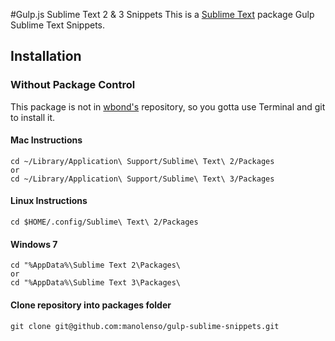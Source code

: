 #Gulp.js Sublime Text 2 & 3 Snippets
This is a [Sublime Text][sublime] package Gulp Sublime Text Snippets.

## Installation ##

### Without Package Control ###

This package is not in [wbond's][package_control] repository, so you gotta use Terminal and git to install it. 


#### Mac Instructions ####

    cd ~/Library/Application\ Support/Sublime\ Text\ 2/Packages
    or
    cd ~/Library/Application\ Support/Sublime\ Text\ 3/Packages

#### Linux Instructions ####
    cd $HOME/.config/Sublime\ Text\ 2/Packages

#### Windows 7 ####
    cd "%AppData%\Sublime Text 2\Packages\
    or
    cd "%AppData%\Sublime Text 3\Packages\
    
#### Clone repository into packages folder ####
    
    git clone git@github.com:manolenso/gulp-sublime-snippets.git



[sublime]: http://www.sublimetext.com/
[sublime3]: http://www.sublimetext.com/3
[package_control]: http://wbond.net/sublime_packages/package_control
